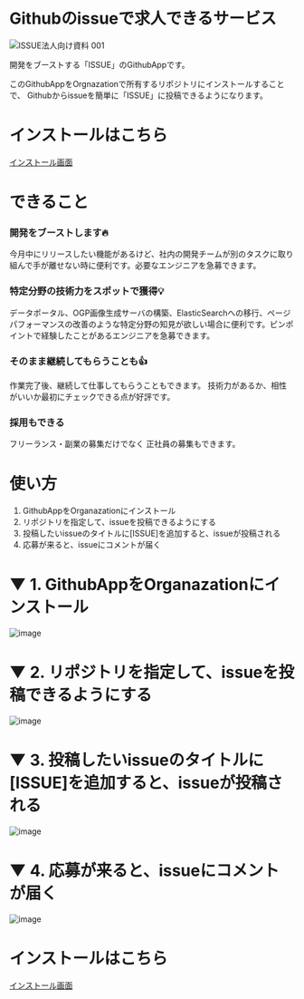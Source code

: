 # Githubのissueで求人できるサービス
![ISSUE法人向け資料 001](https://user-images.githubusercontent.com/19757050/135705148-4eea61b6-d4f0-4dce-96c6-e4bb2d30c57c.jpeg)


開発をブーストする「ISSUE」のGithubAppです。

このGithubAppをOrgnazationで所有するリポジトリにインストールすることで、
Githubからissueを簡単に「ISSUE」に投稿できるようになります。
# インストールはこちら
[インストール画面](https://github.com/apps/issue-github-app)

# できること
### 開発をブーストします🔥
今月中にリリースしたい機能があるけど、社内の開発チームが別のタスクに取り組んで手が離せない時に便利です。必要なエンジニアを急募できます。

### 特定分野の技術力をスポットで獲得💡
データポータル、OGP画像生成サーバの構築、ElasticSearchへの移行、ページパフォーマンスの改善のような特定分野の知見が欲しい場合に便利です。ピンポイントで経験したことがあるエンジニアを急募できます。

### そのまま継続してもらうことも👍
作業完了後、継続して仕事してもらうこともできます。
技術力があるか、相性がいいか最初にチェックできる点が好評です。

### 採用もできる
フリーランス・副業の募集だけでなく
正社員の募集もできます。

# 使い方
1. GithubAppをOrganazationにインストール
2. リポジトリを指定して、issueを投稿できるようにする
3. 投稿したいissueのタイトルに[ISSUE]を追加すると、issueが投稿される
4. 応募が来ると、issueにコメントが届く

# ▼ 1. GithubAppをOrganazationにインストール

![image](https://user-images.githubusercontent.com/19757050/135705064-bfbbb8a5-915a-41c5-9600-1d4be75e979b.png)

# ▼ 2. リポジトリを指定して、issueを投稿できるようにする

![image](https://user-images.githubusercontent.com/19757050/135705218-fe53760c-f368-4d2e-96f3-524255f62e9b.png)

# ▼ 3. 投稿したいissueのタイトルに[ISSUE]を追加すると、issueが投稿される
![image](https://user-images.githubusercontent.com/19757050/134761160-cec5bcf3-b895-4dbe-8802-ffbef05ce1cc.png)

# ▼ 4. 応募が来ると、issueにコメントが届く
![image](https://user-images.githubusercontent.com/19757050/135705322-3c6e03e7-5843-4ced-8179-d05f30f11fe6.png)


# インストールはこちら
[インストール画面](https://github.com/apps/issue-github-app)
